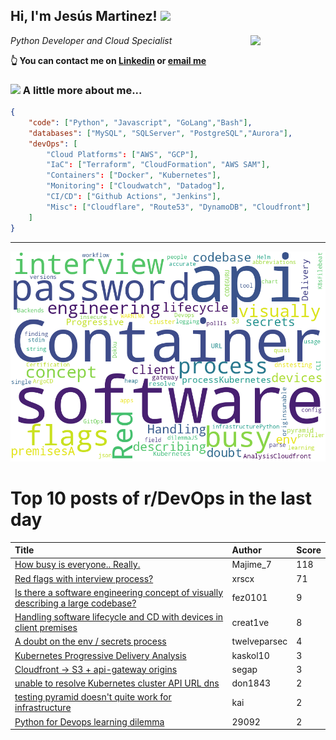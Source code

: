 <!--
**jmartinezl/jmartinezl** is a ✨ _special_ ✨ repository because its `README.md` (this file) appears on your GitHub profile.

Here are some ideas to get you started:

- 🔭 I’m currently working on ...
- 🌱 I’m currently learning ...
- 👯 I’m looking to collaborate on ...
- 🤔 I’m looking for help with ...
- 💬 Ask me about ...
- 📫 How to reach me: ...
- 😄 Pronouns: ...
- ⚡ Fun fact: ...
-->

<h2>Hi, I'm Jesús Martinez! <img src="https://media.giphy.com/media/WUlplcMpOCEmTGBtBW/giphy.gif" width="30"> </h2>
<img align='right' src="https://media.giphy.com/media/NytMLKyiaIh6VH9SPm/giphy.gif" width="120">
<p><em>Python Developer and Cloud Specialist
</em></p>

**👆 You can contact me on [Linkedin](https://www.linkedin.com/in/jes%C3%BAs-martinez-2b7b10104/) or [email me](mailto:jesus.mtz.lorenzo@gmail.com)**

### <img src="https://media.giphy.com/media/VgCDAzcKvsR6OM0uWg/giphy.gif" width="50"> A little more about me...  

```json
{
    "code": ["Python", "Javascript", "GoLang","Bash"],
    "databases": ["MySQL", "SQLServer", "PostgreSQL","Aurora"],
    "devOps": [
        "Cloud Platforms": ["AWS", "GCP"],
        "IaC": ["Terraform", "CloudFormation", "AWS SAM"],
        "Containers": ["Docker", "Kubernetes"],
        "Monitoring": ["Cloudwatch", "Datadog"],
        "CI/CD": ["Github Actions", "Jenkins"],
        "Misc": ["Cloudflare", "Route53", "DynamoDB", "Cloudfront"]
    ]
}
```
---

![Wordcloud](./cloud.png)

# Top 10 posts of r/DevOps in the last day

| Title | Author | Score |
|:---|:---|:---|
| [How busy is everyone.. Really.](https://www.reddit.com/r/devops/comments/z9om3o/how_busy_is_everyone_really/) | Majime_7 | 118 |
| [Red flags with interview process?](https://www.reddit.com/r/devops/comments/z9sylw/red_flags_with_interview_process/) | xrscx | 71 |
| [Is there a software engineering concept of visually describing a large codebase?](https://www.reddit.com/r/devops/comments/z9rewd/is_there_a_software_engineering_concept_of/) | fez0101 | 9 |
| [Handling software lifecycle and CD with devices in client premises](https://www.reddit.com/r/devops/comments/zaip7t/handling_software_lifecycle_and_cd_with_devices/) | creat1ve | 8 |
| [A doubt on the env / secrets process](https://www.reddit.com/r/devops/comments/zah5ye/a_doubt_on_the_env_secrets_process/) | twelveparsec | 4 |
| [Kubernetes Progressive Delivery Analysis](https://www.reddit.com/r/devops/comments/zagx3t/kubernetes_progressive_delivery_analysis/) | kaskol10 | 3 |
| [Cloudfront -&gt; S3 + api-gateway origins](https://www.reddit.com/r/devops/comments/z9nn54/cloudfront_s3_apigateway_origins/) | segap | 3 |
| [unable to resolve Kubernetes cluster API URL dns](https://www.reddit.com/r/devops/comments/zae390/unable_to_resolve_kubernetes_cluster_api_url_dns/) | don1843 | 2 |
| [testing pyramid doesn't quite work for infrastructure](https://www.reddit.com/r/devops/comments/zaehd0/testing_pyramid_doesnt_quite_work_for/) | kai | 2 |
| [Python for Devops learning dilemma](https://www.reddit.com/r/devops/comments/zajzge/python_for_devops_learning_dilemma/) | 29092 | 2 |
